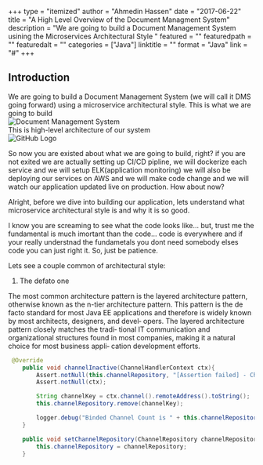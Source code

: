 +++
type = "itemized"
author = "Ahmedin Hassen"
date = "2017-06-22"
title = "A High Level Overview of the Document Managment System"
description = "We are going to build a Document Management System usining the Microservices Architectural Style "
featured = ""
featuredpath = ""
featuredalt = ""
categories = ["Java"]
linktitle = ""
format = "Java"
link = "#"
+++

## Introduction
We are going to build a Document Management System (we will call it DMS going forward) using a microservice architectural style. 
This is what we are going to build <br>
![Document Management System](/img/dms.jpg)
<br>
This is high-level architecture of our system <br>
![GitHub Logo](/img/hl-diagram.jpg)

So now you are existed about what we are going to build, right? if you are not exited we are actually setting up CI/CD pipline, we will dockerize each service and we will setup ELK(application monitoring) we will also be deploying our services on AWS and we will make code change and we will watch our application updated live on production. How about now?
<br>

Alright, before we dive into building our application, lets understand what microservice architectural style is and why it is so good.
<br>

I know you are screaming to see what the code looks like... but, trust me the fundamental is much imortant than the code... code is everywhere and if your really understnad the fundametals you dont need somebody elses code you can just right it. So, just be patience. 

Lets see a couple common of architectural style:

1. The defato one

The most common architecture pattern is the layered architecture pattern, otherwise known as the n-tier architecture pattern. This pattern is the de facto standard for most Java EE applications and therefore is widely known by most architects, designers, and devel‐ opers. The layered architecture pattern closely matches the tradi‐ tional IT communication and organizational structures found in most companies, making it a natural choice for most business appli‐ cation development efforts.

``` java
 @Override
    public void channelInactive(ChannelHandlerContext ctx){
        Assert.notNull(this.channelRepository, "[Assertion failed] - ChannelRepository is required; it must not be null");
        Assert.notNull(ctx);

        String channelKey = ctx.channel().remoteAddress().toString();
        this.channelRepository.remove(channelKey);

        logger.debug("Binded Channel Count is " + this.channelRepository.size());
    }

    public void setChannelRepository(ChannelRepository channelRepository) {
        this.channelRepository = channelRepository;
    }
```




